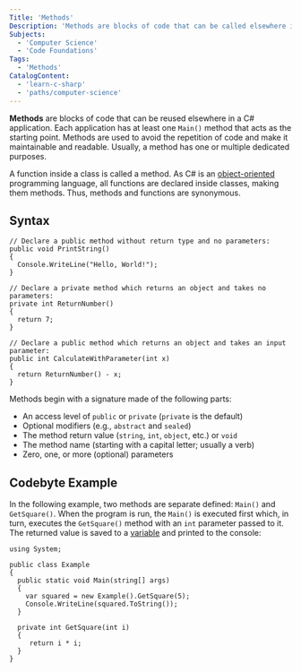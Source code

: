 ```yaml
---
Title: 'Methods'
Description: 'Methods are blocks of code that can be called elsewhere in the program.'
Subjects:
  - 'Computer Science'
  - 'Code Foundations'
Tags:
  - 'Methods'
CatalogContent:
  - 'learn-c-sharp'
  - 'paths/computer-science'
---
```


**Methods** are blocks of code that can be reused elsewhere in a C# application. Each application has at least one `Main()` method that acts as the starting point. Methods are used to avoid the repetition of code and make it maintainable and readable. Usually, a method has one or multiple dedicated purposes.

A function inside a class is called a method. As C# is an [object-oriented](https://www.codecademy.com/resources/docs/general/programming-paradigms/object-oriented-programming) programming language, all functions are declared inside classes, making them methods. Thus, methods and functions are synonymous.

## Syntax

```pseudo
// Declare a public method without return type and no parameters:
public void PrintString()
{
  Console.WriteLine("Hello, World!");
}

// Declare a private method which returns an object and takes no parameters:
private int ReturnNumber()
{
  return 7;
}

// Declare a public method which returns an object and takes an input parameter:
public int CalculateWithParameter(int x)
{
  return ReturnNumber() - x;
}
```

Methods begin with a signature made of the following parts:

- An access level of `public` or `private` (`private` is the default)
- Optional modifiers (e.g., `abstract` and `sealed`)
- The method return value (`string`, `int`, `object`, etc.) or `void`
- The method name (starting with a capital letter; usually a verb)
- Zero, one, or more (optional) parameters

## Codebyte Example

In the following example, two methods are separate defined: `Main()` and `GetSquare()`. When the program is run, the `Main()` is executed first which, in turn, executes the `GetSquare()` method with an `int` parameter passed to it. The returned value is saved to a [variable](https://www.codecademy.com/resources/docs/c-sharp/variables) and printed to the console:

```codebyte/csharp
using System;

public class Example
{
  public static void Main(string[] args)
  {
    var squared = new Example().GetSquare(5);
    Console.WriteLine(squared.ToString());
  }

  private int GetSquare(int i)
  {
     return i * i;
  }
}
```
